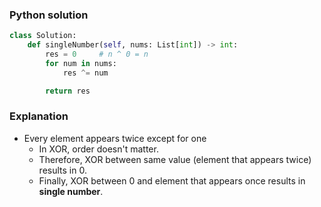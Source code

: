 ### Python solution
```python
class Solution:
    def singleNumber(self, nums: List[int]) -> int:
        res = 0     # n ^ 0 = n
        for num in nums:
            res ^= num

        return res
```

### Explanation
- Every element appears twice except for one
  - In XOR, order doesn't matter.
  - Therefore, XOR between same value (element that appears twice) results in 0.
  - Finally, XOR between 0 and element that appears once results in **single number**.
